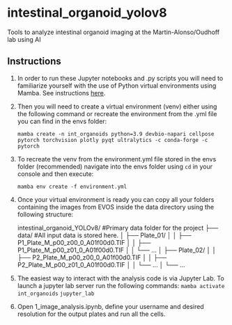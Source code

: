 # intestinal_organoid_yolov8
Tools to analyze intestinal organoid imaging at the Martin-Alonso/Oudhoff lab using AI

<h2>Instructions</h2>

1. In order to run these Jupyter notebooks and .py scripts you will need to familiarize yourself with the use of Python virtual environments using Mamba. See instructions [here](https://biapol.github.io/blog/mara_lampert/getting_started_with_mambaforge_and_python/readme.html).

2. Then you will need to create a virtual environment (venv) either using the following command or recreate the environment from the .yml file you can find in the envs folder:

    <code>mamba create -n int_organoids python=3.9 devbio-napari cellpose pytorch torchvision plotly pyqt ultralytics -c conda-forge -c pytorch</code>

3. To recreate the venv from the environment.yml file stored in the envs folder (recommended) navigate into the envs folder using <code>cd</code> in your console and then execute:

    <code>mamba env create -f environment.yml</code>

4. Once your virtual environment is ready you can copy all your folders containing the images from EVOS inside the data directory using the following structure:

    intestinal_organoid_YOLOv8/   #Primary data folder for the project
    ├── data/                     #All input data is stored here. 
    │   ├── Plate_01/
    │   │   ├── P1_Plate_M_p00_z00_0_A01f00d0.TIF
    │   │   ├── P1_Plate_M_p00_z01_0_A01f00d0.TIF
    │   │   └── ...
    │   ├── Plate_02/
    │   │   ├── P2_Plate_M_p00_z00_0_A01f00d0.TIF
    │   │   ├── P2_Plate_M_p00_z01_0_A01f00d0.TIF
    │   │   └── ...
    │   └── ...

5. The easiest way to interact with the analysis code is via Jupyter Lab. To launch a jupyter lab server run the following commands:
    <code>mamba activate int_organoids</code>
    <code>jupyter_lab</code>

6. Open 1_image_analysis.ipynb, define your username and desired resolution for the output plates and run all the cells.